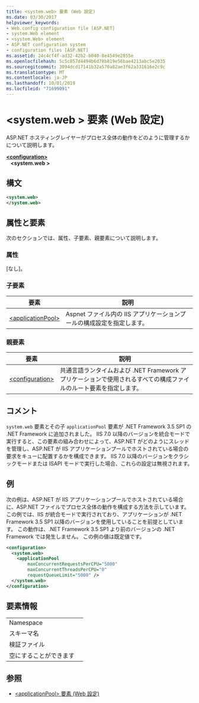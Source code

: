 ```yaml
---
title: <system.web> 要素 (Web 設定)
ms.date: 03/30/2017
helpviewer_keywords:
- Web.config configuration file [ASP.NET]
- system.Web element
- <system.Web> element
- ASP.NET configuration system
- configuration files [ASP.NET]
ms.assetid: 24c4cf4f-ad32-42b2-b040-8e4549e2855e
ms.openlocfilehash: 5c5c857d4494b6d78b819e56bae4213abc5e2035
ms.sourcegitcommit: 3094dcd17141b32a570a82ae3f62a331616e2c9c
ms.translationtype: MT
ms.contentlocale: ja-JP
ms.lasthandoff: 10/01/2019
ms.locfileid: "71699091"
---
```

# <a name="systemweb-element-web-settings"></a>\<system.web > 要素 (Web 設定)
ASP.NET ホスティングレイヤーがプロセス全体の動作をどのように管理するかについて説明します。  
  
[ **\<configuration>** ](../configuration-element.md)  
&nbsp;&nbsp; **\<system.web >**  
  
## <a name="syntax"></a>構文  
  
```xml  
<system.web>  
</system.web>  
```  
  
## <a name="attributes-and-elements"></a>属性と要素  

次のセクションでは、属性、子要素、親要素について説明します。  
  
### <a name="attributes"></a>属性  

[なし]。  
  
### <a name="child-elements"></a>子要素  
  
|要素|説明|  
|-------------|-----------------|  
|[\<applicationPool>](applicationpool-element-web-settings.md)|Aspnet ファイル内の IIS アプリケーションプールの構成設定を指定します。|  
  
### <a name="parent-elements"></a>親要素  
  
|要素|説明|  
|-------------|-----------------|  
|[\<configuration>](../configuration-element.md)|共通言語ランタイムおよび .NET Framework アプリケーションで使用されるすべての構成ファイルのルート要素を指定します。|  
  
## <a name="remarks"></a>コメント  

`system.web` 要素とその子 `applicationPool` 要素が .NET Framework 3.5 SP1 の .NET Framework に追加されました。 IIS 7.0 以降のバージョンを統合モードで実行すると、この要素の組み合わせによって、ASP.NET がどのようにスレッドを管理し、ASP.NET が IIS アプリケーションプールでホストされている場合の要求をキューに配置するかを構成できます。 IIS 7.0 以降のバージョンをクラシックモードまたは ISAPI モードで実行した場合、これらの設定は無視されます。  
  
## <a name="example"></a>例  

次の例は、ASP.NET が IIS アプリケーションプールでホストされている場合に、ASP.NET ファイルでプロセス全体の動作を構成する方法を示しています。 この例では、IIS が統合モードで実行されており、アプリケーションが .NET Framework 3.5 SP1 以降のバージョンを使用していることを前提としています。 この動作は、.NET Framework 3.5 SP1 より前のバージョンの .NET Framework では発生しません。 この例の値は既定値です。  
  
```xml  
<configuration>  
  <system.web>  
    <applicationPool   
        maxConcurrentRequestsPerCPU="5000"   
        maxConcurrentThreadsPerCPU="0"   
        requestQueueLimit="5000" />  
  </system.web>  
</configuration>  
```  
  
## <a name="element-information"></a>要素情報  
  
|||  
|-|-|  
|Namespace||  
|スキーマ名||  
|検証ファイル||  
|空にすることができます||  
  
## <a name="see-also"></a>参照

- [\<applicationPool> 要素 (Web 設定)](applicationpool-element-web-settings.md)
